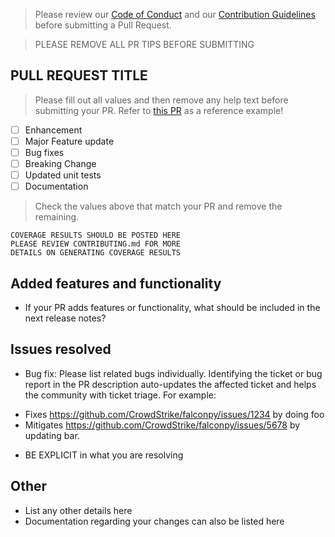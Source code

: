 > Please review our [Code of Conduct](https://github.com/CrowdStrike/falconpy/CODE_OF_CONDUCT.md) 
> and our [Contribution Guidelines](https://github.com/CrowdStrike/falconpy/CONTRIBUTING.md) before submitting a Pull Request.

> PLEASE REMOVE ALL PR TIPS BEFORE SUBMITTING

## PULL REQUEST TITLE
> Please fill out all values and then remove any help text before submitting your PR.
> Refer to [this PR](https://github.com/CrowdStrike/falconpy/pull/67) as a reference example!

- [ ] Enhancement
- [ ] Major Feature update
- [ ] Bug fixes 
- [ ] Breaking Change
- [ ] Updated unit tests
- [ ] Documentation

> Check the values above that match your PR and remove the remaining.

```shell
COVERAGE RESULTS SHOULD BE POSTED HERE
PLEASE REVIEW CONTRIBUTING.md FOR MORE
DETAILS ON GENERATING COVERAGE RESULTS
```

## Added features and functionality
+ If your PR adds features or functionality, what should be included in the next release notes?

## Issues resolved
+ Bug fix: Please list related bugs individually. Identifying the ticket or bug report in the PR description auto-updates the affected ticket and helps the community with ticket triage. For example:

* Fixes https://github.com/CrowdStrike/falconpy/issues/1234 by doing foo 
* Mitigates https://github.com/CrowdStrike/falconpy/issues/5678 by updating bar.
+ BE EXPLICIT in what you are resolving

## Other
+ List any other details here
+ Documentation regarding your changes can also be listed here
